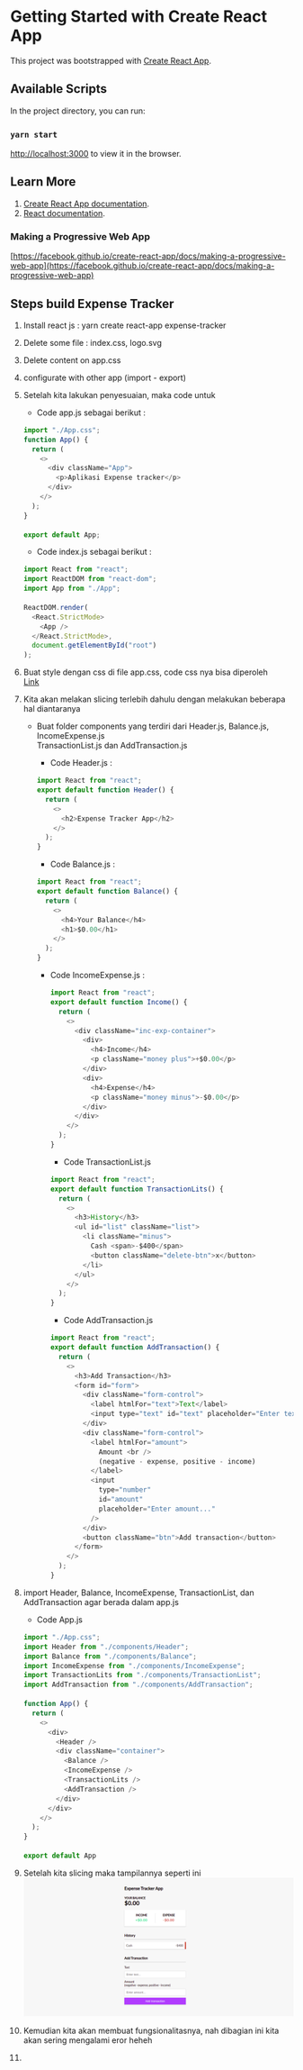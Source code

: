 # Getting Started with Create React App

This project was bootstrapped with [Create React App](https://github.com/facebook/create-react-app).

## Available Scripts

In the project directory, you can run:

### `yarn start`
[http://localhost:3000](http://localhost:3000) to view it in the browser.

## Learn More
1. [Create React App documentation](https://facebook.github.io/create-react-app/docs/getting-started).
2. [React documentation](https://reactjs.org/).

### Making a Progressive Web App
[https://facebook.github.io/create-react-app/docs/making-a-progressive-web-app](https://facebook.github.io/create-react-app/docs/making-a-progressive-web-app)

## Steps build Expense Tracker

1.  Install react js : yarn create react-app expense-tracker
2.  Delete some file : index.css, logo.svg
3.  Delete content on app.css
4.  configurate with other app (import - export)
5.  Setelah kita lakukan penyesuaian, maka code untuk

    - Code app.js sebagai berikut :

    ```js
    import "./App.css";
    function App() {
      return (
        <>
          <div className="App">
            <p>Aplikasi Expense tracker</p>
          </div>
        </>
      );
    }

    export default App;
    ```

    - Code index.js sebagai berikut :

    ```js
    import React from "react";
    import ReactDOM from "react-dom";
    import App from "./App";

    ReactDOM.render(
      <React.StrictMode>
        <App />
      </React.StrictMode>,
      document.getElementById("root")
    );
    ```

6.  Buat style dengan css di file app.css, code css nya bisa diperoleh <br/> 
    [Link](https://github.com/bradtraversy/vanillawebprojects/blob/master/expense-tracker/style.css)

7.  Kita akan melakan slicing terlebih dahulu dengan melakukan beberapa hal diantaranya

    - Buat folder components yang terdiri dari Header.js, Balance.js, IncomeExpense.js <br/>
      TransactionList.js dan AddTransaction.js

      - Code Header.js :

      ```js
      import React from "react";
      export default function Header() {
        return (
          <>
            <h2>Expense Tracker App</h2>
          </>
        );
      }
      ```

      - Code Balance.js :

      ```js
      import React from "react";
      export default function Balance() {
        return (
          <>
            <h4>Your Balance</h4>
            <h1>$0.00</h1>
          </>
        );
      }
      ```

      - Code IncomeExpense.js :

        ```js
        import React from "react";
        export default function Income() {
          return (
            <>
              <div className="inc-exp-container">
                <div>
                  <h4>Income</h4>
                  <p className="money plus">+$0.00</p>
                </div>
                <div>
                  <h4>Expense</h4>
                  <p className="money minus">-$0.00</p>
                </div>
              </div>
            </>
          );
        }
        ```

        - Code TransactionList.js

        ```js
        import React from "react";
        export default function TransactionLits() {
          return (
            <>
              <h3>History</h3>
              <ul id="list" className="list">
                <li className="minus">
                  Cash <span>-$400</span>
                  <button className="delete-btn">x</button>
                </li>
              </ul>
            </>
          );
        }
        ```

        - Code AddTransaction.js

        ```js
        import React from "react";
        export default function AddTransaction() {
          return (
            <>
              <h3>Add Transaction</h3>
              <form id="form">
                <div className="form-control">
                  <label htmlFor="text">Text</label>
                  <input type="text" id="text" placeholder="Enter text..." />
                </div>
                <div className="form-control">
                  <label htmlFor="amount">
                    Amount <br />
                    (negative - expense, positive - income)
                  </label>
                  <input
                    type="number"
                    id="amount"
                    placeholder="Enter amount..."
                  />
                </div>
                <button className="btn">Add transaction</button>
              </form>
            </>
          );
        }
        ```

8.  import Header, Balance, IncomeExpense, TransactionList, dan AddTransaction agar berada dalam app.js

    - Code App.js

    ```js
    import "./App.css";
    import Header from "./components/Header";
    import Balance from "./components/Balance";
    import IncomeExpense from "./components/IncomeExpense";
    import TransactionLits from "./components/TransactionList";
    import AddTransaction from "./components/AddTransaction";

    function App() {
      return (
        <>
          <div>
            <Header />
            <div className="container">
              <Balance />
              <IncomeExpense />
              <TransactionLits />
              <AddTransaction />
            </div>
          </div>
        </>
      );
    }

    export default App
    ```

9. Setelah kita slicing maka tampilannya seperti ini
    <br/>
    ![Application](/img/Screenshot%20from%202021-02-02%2022-07-54.png?raw=true)

10. Kemudian kita akan membuat fungsionalitasnya, nah dibagian ini kita akan sering mengalami eror heheh

11. 
